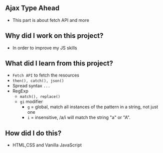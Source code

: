 ## Ajax Type Ahead
- This part is about fetch API and more

## Why did I work on this project?
- In order to improve my JS skills

## What did I learn from this project?
- `Fetch API` to fetch the resources
- `then(), catch(), json()`
- Spread syntax `...`
- RegExp
    - `match(), replace()`
    - `gi` modifier 
        - `g` = global, match all instances of the pattern in a string, not just one
        - `i` = insensitive, /a/i will match the string "a" or "A".
        
## How did I do this?
- HTML,CSS and Vanilla JavaScript

